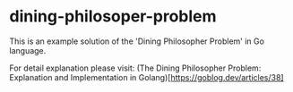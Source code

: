 # dining-philosoper-problem
This is an example solution of the 'Dining Philosopher Problem' in Go language.

For detail explanation please visit: (The Dining Philosopher Problem: Explanation and Implementation in Golang)[https://goblog.dev/articles/38]
